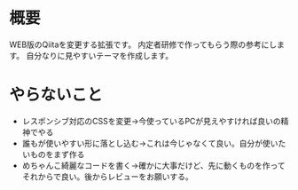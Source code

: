 # 概要

WEB版のQiitaを変更する拡張です。
内定者研修で作ってもらう際の参考にします。
自分なりに見やすいテーマを作成します。

# やらないこと

- レスポンシブ対応のCSSを変更→今使っているPCが見えやすければ良いの精神でやる
- 誰もが使いやすい形に落とし込む→これは今じゃなくて良い。自分が使いたいものをまず作る
- めちゃんこ綺麗なコードを書く→確かに大事だけど、先に動くものを作ってそれからで良い。後からレビューをお願いする。
